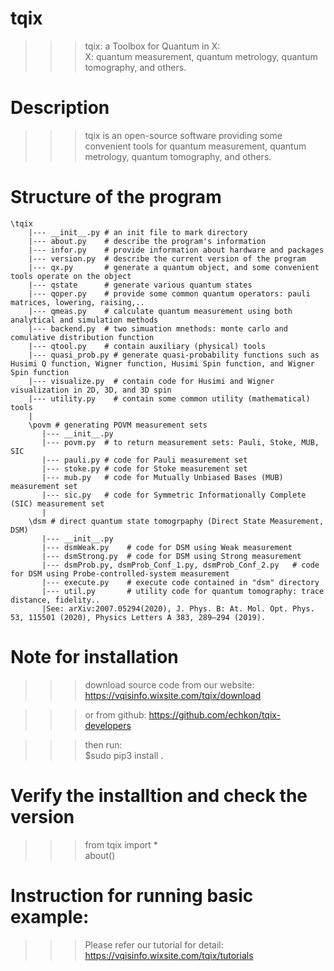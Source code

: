 # tqix
 >>> tqix: a Toolbox for Quantum in X:\
 >>>    X: quantum measurement, quantum metrology, quantum tomography, and others.

# Description
 >>> tqix is an open-source software providing some convenient tools 
     for quantum measurement, quantum metrology, quantum tomography, and others.

# Structure of the program

    \tqix
        |--- __init__.py # an init file to mark directory
        |--- about.py    # describe the program's information
        |--- infor.py    # provide information about hardware and packages
        |--- version.py  # describe the current version of the program
        |--- qx.py       # generate a quantum object, and some convenient tools operate on the object
        |--- qstate      # generate various quantum states
        |--- qoper.py    # provide some common quantum operators: pauli matrices, lowering, raising,..
        |--- qmeas.py    # calculate quantum measurement using both analytical and simulation methods
        |--- backend.py  # two simuation mnethods: monte carlo and comulative distribution function
        |--- qtool.py    # contain auxiliary (physical) tools
        |--- quasi_prob.py # generate quasi-probability functions such as Husimi Q function, Wigner function, Husimi Spin function, and Wigner Spin function
        |--- visualize.py  # contain code for Husimi and Wigner visualization in 2D, 3D, and 3D spin
        |--- utility.py    # contain some common utility (mathematical) tools
        |
        \povm # generating POVM measurement sets
           |--- __init__.py 
           |--- povm.py  # to return measurement sets: Pauli, Stoke, MUB, SIC
           |--- pauli.py # code for Pauli measurement set
           |--- stoke.py # code for Stoke measurement set
           |--- mub.py   # code for Mutually Unbiased Bases (MUB) measurement set
           |--- sic.py   # code for Symmetric Informationally Complete (SIC) measurement set
           |
        \dsm # direct quantum state tomogrpaphy (Direct State Measurement, DSM)
           |--- __init__.py  
           |--- dsmWeak.py    # code for DSM using Weak measurement
           |--- dsmStrong.py  # code for DSM using Strong measurement
           |--- dsmProb.py, dsmProb_Conf_1.py, dsmProb_Conf_2.py   # code for DSM using Probe-controlled-system measurement
           |--- execute.py    # execute code contained in "dsm" directory
           |--- util.py       # utility code for quantum tomography: trace distance, fidelity.. 
           |See: arXiv:2007.05294(2020), J. Phys. B: At. Mol. Opt. Phys. 53, 115501 (2020), Physics Letters A 383, 289–294 (2019).
               
# Note for installation
>>> download source code from our website:
https://vqisinfo.wixsite.com/tqix/download

>>> or from github:
https://github.com/echkon/tqix-developers

>>> then run:\
 >>> $sudo pip3 install .

# Verify the installtion and check the version
>>> from tqix import *\
>>> about()

# Instruction for running basic example:
>>> Please refer our tutorial for detail:
https://vqisinfo.wixsite.com/tqix/tutorials
